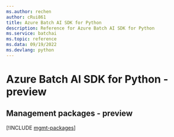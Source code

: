 ```yaml
---
ms.author: rechen
author: cRui861
title: Azure Batch AI SDK for Python
description: Reference for Azure Batch AI SDK for Python
ms.service: batchai
ms.topic: reference
ms.data: 09/19/2022
ms.devlang: python
---
```

# Azure Batch AI SDK for Python - preview

## Management packages - preview
[!INCLUDE [mgmt-packages](batch-ai-mgmt-index.md)]